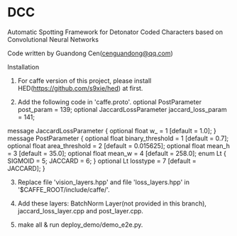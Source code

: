 # DCC
Automatic Spotting Framework for Detonator Coded Characters based on Convolutional Neural Networks

Code written by Guandong Cen(cenguandong@qq.com)

Installation

1. For caffe version of this project, please install HED(https://github.com/s9xie/hed) at first. 

2. Add the following code in 'caffe.proto'.
  optional PostParameter post_param = 139;
  optional JaccardLossParameter jaccard_loss_param = 141;
  
  message JaccardLossParameter {
    optional float w_ = 1 [default = 1.0];
  }
  message PostParameter {
    optional float binary_threshold = 1 [default = 0.7];
    optional float area_threshold = 2 [default = 0.015625];
    optional float mean_h = 3 [default = 35.0];
    optional float mean_w = 4 [default = 258.0];
    enum Lt {
      SIGMOID = 5;
      JACCARD = 6;
    }
    optional Lt losstype = 7 [default = JACCARD];
  }

3. Replace file 'vision_layers.hpp' and file 'loss_layers.hpp' in '$CAFFE_ROOT/include/caffe/'.

4. Add these layers: BatchNorm Layer(not provided in this branch), jaccard_loss_layer.cpp and post_layer.cpp.

5. make all & run deploy_demo/demo_e2e.py.
